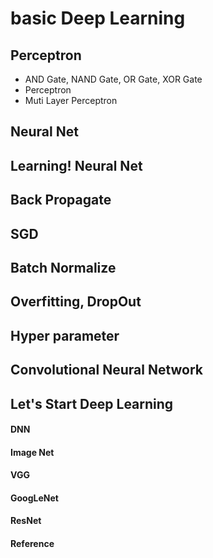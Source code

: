 # basic Deep Learning

## Perceptron
- AND Gate, NAND Gate, OR Gate, XOR Gate
- Perceptron
- Muti Layer Perceptron


## Neural Net

## Learning! Neural Net

## Back Propagate

## SGD

## Batch Normalize

## Overfitting, DropOut

## Hyper parameter

## Convolutional Neural Network

## Let's Start Deep Learning
#### DNN
#### Image Net
#### VGG
#### GoogLeNet
#### ResNet

#### Reference

